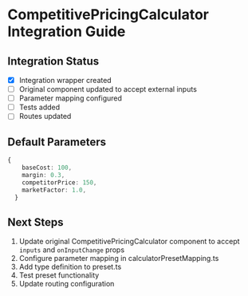 # CompetitivePricingCalculator Integration Guide

## Integration Status
- [x] Integration wrapper created
- [ ] Original component updated to accept external inputs
- [ ] Parameter mapping configured
- [ ] Tests added
- [ ] Routes updated

## Default Parameters
```typescript
{
    baseCost: 100,
    margin: 0.3,
    competitorPrice: 150,
    marketFactor: 1.0,
  }
```

## Next Steps
1. Update original CompetitivePricingCalculator component to accept `inputs` and `onInputChange` props
2. Configure parameter mapping in calculatorPresetMapping.ts
3. Add type definition to preset.ts
4. Test preset functionality
5. Update routing configuration
